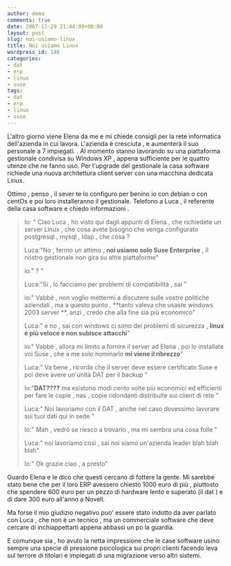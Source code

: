 ```yaml
---
author: dema
comments: true
date: 2007-11-29 21:44:09+00:00
layout: post
slug: noi-usiamo-linux
title: Noi usiamo Linux
wordpress_id: 146
categories:
- dat
- erp
- linux
- suse
tags:
- dat
- erp
- linux
- suse
---
```


L'altro giorno viene Elena da me e mi chiede consigli per la rete informatica dell'azienda in cui lavora. L'azienda è cresciuta , e aumenterà il suo personale a 7 impiegati. . Al momento stanno lavorando su una piattaforma gestionale condivisa su Windows XP , appena sufficiente per le quattro utenze che ne fanno uso. Per l'upgrade del gestionale la casa software richiede una nuova architettura client server con una macchina dedicata Linux.

Ottimo , penso , il sever te lo configuro per benino io con debian o con centOs e poi loro installeranno il gestionale.
Telefono a Luca , il referente della casa software e chiedo informazioni .


<blockquote>Io: " Ciao Luca , ho visto qui dagli appunti di Elena , che richiedete un server Linux , che cosa avete bisogno che venga configurato postgresql , mysql , ldap , che cosa ?

Luca:"No , fermo un attimo , **noi usiamo solo Suse Enterprise** , il nostro gestionale non gira su altre piattaforme"

io:" ? "

Luca:"Si , lo facciamo per problemi di compatibilità , sai "

io:" Vabbè , non voglio mettermi a discutere sulle vostre politiche aziendali , ma a questo punto , **tanto valeva che usaste windows 2003 server **, anzi , credo che alla fine sia più economico"

Luca:" e no , sai con windows ci sono dei problemi di sicurezza , **linux è più veloce e non subisce attacchi**"

io:" Vabbè , allora mi limito a fornire il server ad Elena , poi lo installate voi Suse , che a me solo nominarlo **mi viene il ribrezzo**"

Luca:" Va bene , ricorda che il server deve essere certificato Suse e poi deve avere un'unità DAT per il backup "

Io:"**DAT????** ma esistono modi cento volte più economici ed efficienti per fare le copie , nas , copie ridondanti distribuite sui client di rete "

Luca:" Noi lavoriamo con il DAT , anche nel caso dovessimo lavorare sui tuoi dati qui in sede "

Io:" Mah , vedrò se riesco a trovarlo , ma mi sembra una cosa folle "

Luca:" noi lavoriamo così , sai noi siamo un'azienda leader  blah blah blah"

Io:" Ok grazie ciao , a presto"</blockquote>


Guardo Elena e le dico che questi cercano di fottere la gente. Mi sarebbe stato bene che per il loro ERP avessero chiesto 1000 euro di più , piuttosto che spendere 600 euro per un pezzo di hardware lento e superato (il dat ) e di dare 300 euro all'anno a Novell.

Ma forse il mio giudizio negativo puo' essere stato indotto da aver parlato con Luca , che non è un tecnico , ma un commerciale software che deve cercare di inchiappettarti appena abbassi un po la guardia.

E comunque sia , ho avuto la netta impressione che le case software usino sempre una specie di pressione psicologica sui propri clienti facendo leva sul terrore di titolari e impiegati di una migrazione verso altri sistemi.
